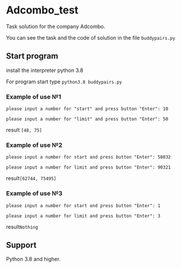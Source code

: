 # Adcombo_test
Task solution for the company Adcombo.

You can see the task and the code of solution in the file `buddypairs.py`

## Start program
install the interpreter python 3.8

For program start type `python3.8 buddypairs.py`

### Example of use №1
`please input a number for "start" and press button "Enter": 10`

`please input a number for "limit" and press button "Enter": 50`

result `[48, 75]`

### Example of use №2
`please input a number for start and press button "Enter": 58032`

`please input a number for limit and press button "Enter": 90321`

result`[62744, 75495]`

### Example of use №3
`please input a number for start and press button "Enter": 1`

`please input a number for limit and press button "Enter": 3`

result`Nothing`

## Support

Python 3.8 and higher.



